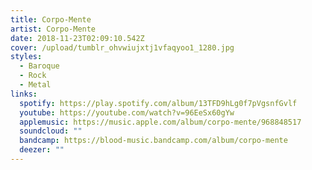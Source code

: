 ```yaml
---
title: Corpo-Mente
artist: Corpo-Mente
date: 2018-11-23T02:09:10.542Z
cover: /upload/tumblr_ohvwiujxtj1vfaqyoo1_1280.jpg
styles:
  - Baroque
  - Rock
  - Metal
links:
  spotify: https://play.spotify.com/album/13TFD9hLg0f7pVgsnfGvlf
  youtube: https://youtube.com/watch?v=96EeSx60gYw
  applemusic: https://music.apple.com/album/corpo-mente/968848517
  soundcloud: ""
  bandcamp: https://blood-music.bandcamp.com/album/corpo-mente
  deezer: ""
---
```

